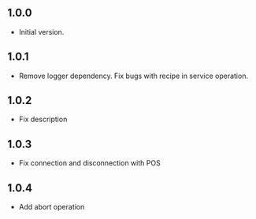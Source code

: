 ## 1.0.0

- Initial version.


## 1.0.1

- Remove logger dependency. Fix bugs with recipe in service operation.

## 1.0.2

- Fix description


## 1.0.3

- Fix connection and disconnection with POS

## 1.0.4

- Add abort operation